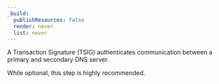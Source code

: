 ```yaml
---
_build:
  publishResources: false
  render: never
  list: never
---
```


A Transaction Signature (TSIG) authenticates communication between a primary and secondary DNS server.

While optional, this step is highly recommended.